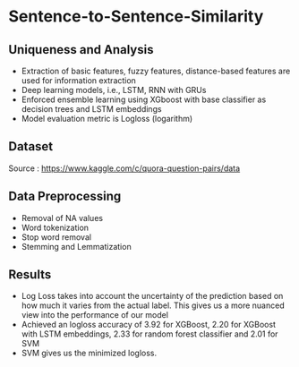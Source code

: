 # Sentence-to-Sentence-Similarity

## Uniqueness and Analysis
- Extraction of basic features, fuzzy features, distance-based features are used for information extraction
- Deep learning models, i.e., LSTM, RNN with GRUs
- Enforced ensemble learning using XGboost with base classifier as decision trees and LSTM embeddings
- Model evaluation metric is Logloss (logarithm)

## Dataset
Source : https://www.kaggle.com/c/quora-question-pairs/data

## Data Preprocessing
- Removal of NA values
- Word tokenization
- Stop word removal
- Stemming and Lemmatization

## Results
- Log Loss takes into account the uncertainty of the prediction based on how much it varies from the actual label. This gives us a more nuanced view into the performance of our model
- Achieved an logloss accuracy of 3.92 for XGBoost, 2.20 for XGBoost with LSTM embeddings, 2.33 for random forest classifier and 2.01 for SVM 
- SVM gives us the minimized logloss.
